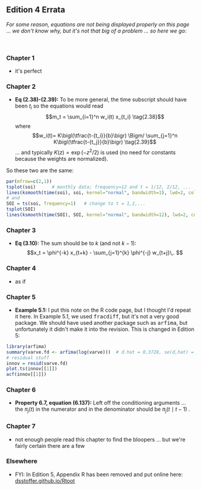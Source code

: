 ## Edition 4 Errata  

_For some reason, equations are not being displayed properly on this page ... we don't know why, but it's  not that big of a problem ... so here we go:_

<br/>

### Chapter 1 

- it's perfect

### Chapter 2 

- __Eq (2.38)-(2.39):__ To be more general, the time subscript should have been $t_i$ so the equations would read $$m_t = \sum_{i=1}^n  w_i(t) x_{t_i}  \tag{2.38}$$ where 
$$w_i(t)= K\bigl(\tfrac{t-{t_i}}{b}\bigr) \Bigm/   \sum_{j=1}^n K\bigl(\tfrac{t-{t_j}}{b}\bigr) \tag{2.39}$$
... and typically $K(z)=\exp(-z^2/2)$ is used (no need for constants because the weights are normalized).


So these two are the same:
```r
par(mfrow=c(2,1))
tsplot(soi)      # monthly data; frequency=12 and t = 1/12, 2/12, ...
lines(ksmooth(time(soi), soi, kernel="normal", bandwidth=1), lwd=2, col=4)
# and
SOI = ts(soi, frequency=1)   # change to t = 1,2,... 
tsplot(SOI)   
lines(ksmooth(time(SOI), SOI, kernel="normal", bandwidth=12), lwd=2, col=4)
```

 

###  Chapter 3 

- __Eq (3.10):__ The sum should be to $k$ (and not $k-1$):
$$x_t = \phi^{-k} x_{t+k} - \sum_{j=1}^{k} \phi^{-j} w_{t+j}\,. $$


### Chapter 4 

- as if


### Chapter 5 

 - __Example 5.1:__ I put this note on the R code page, but I thought I'd repeat it here. 
In Example 5.1, we used <kbd>fracdiff</kbd>, but it's not a very good package. 
We should have used another package such as <kbd>arfima</kbd>, but unfortunately it didn't make it into the revision. This is changed in Edition 5: 

```r
library(arfima)
summary(varve.fd <- arfima(log(varve)))  # d.hat = 0.3728, se(d,hat) = 0.0273
# residual stuff
innov = resid(varve.fd)  
plot.ts(innov[[1]])  
acf(innov[[1]])
```

### Chapter 6 

 - __Property 6.7, equation (6.137):__ Left off the conditioning arguments ... the $\pi_j(t)$  in the numerator and in the denominator  should be $\pi_j(t \mid t-1)$ . 


### Chapter 7 

- not enough people read this chapter to find the bloopers ... but we're fairly certain there are a few


###  Elsewhere

 - FYI: In Edition 5, Appendix R has been removed and put online  here: [dsstoffer.github.io/Rtoot](https://dsstoffer.github.io/Rtoot)


<br/><br/><br/>
